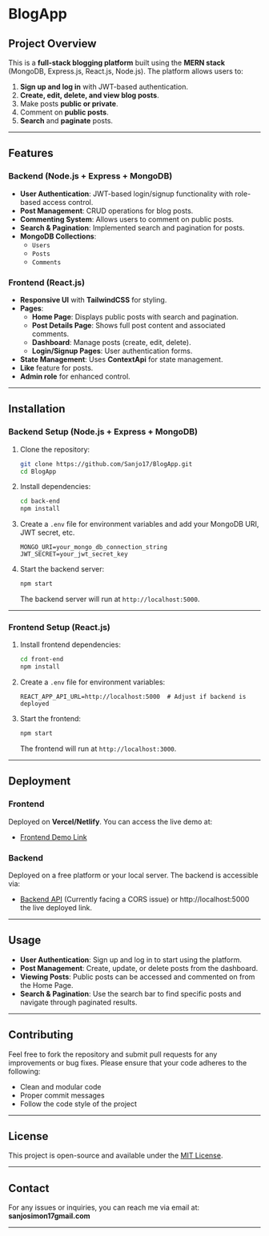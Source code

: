 # BlogApp

## **Project Overview**

This is a **full-stack blogging platform** built using the **MERN stack** (MongoDB, Express.js, React.js, Node.js). The platform allows users to:

1. **Sign up and log in** with JWT-based authentication.
2. **Create, edit, delete, and view blog posts**.
3. Make posts **public or private**.
4. Comment on **public posts**.
5. **Search** and **paginate** posts.

---

## **Features**

### **Backend (Node.js + Express + MongoDB)**

- **User Authentication**: JWT-based login/signup functionality with role-based access control.
- **Post Management**: CRUD operations for blog posts.
- **Commenting System**: Allows users to comment on public posts.
- **Search & Pagination**: Implemented search and pagination for posts.
- **MongoDB Collections**:
  - `Users`
  - `Posts`
  - `Comments`

### **Frontend (React.js)**

- **Responsive UI** with **TailwindCSS** for styling.
- **Pages**:
  - **Home Page**: Displays public posts with search and pagination.
  - **Post Details Page**: Shows full post content and associated comments.
  - **Dashboard**: Manage posts (create, edit, delete).
  - **Login/Signup Pages**: User authentication forms.
- **State Management**: Uses **ContextApi** for state management.
- **Like** feature for posts.
- **Admin role** for enhanced control.

---

## **Installation**

### **Backend Setup (Node.js + Express + MongoDB)**

1. Clone the repository:

   ```bash
   git clone https://github.com/Sanjo17/BlogApp.git
   cd BlogApp
   ```

2. Install dependencies:

   ```bash
   cd back-end
   npm install
   ```

3. Create a `.env` file for environment variables and add your MongoDB URI, JWT secret, etc.

   ```env
   MONGO_URI=your_mongo_db_connection_string
   JWT_SECRET=your_jwt_secret_key
   ```

4. Start the backend server:

   ```bash
   npm start
   ```

   The backend server will run at `http://localhost:5000`.

---

### **Frontend Setup (React.js)**

1. Install frontend dependencies:

   ```bash
   cd front-end
   npm install
   ```

2. Create a `.env` file for environment variables:

   ```env
   REACT_APP_API_URL=http://localhost:5000  # Adjust if backend is deployed
   ```

3. Start the frontend:

   ```bash
   npm start
   ```

   The frontend will run at `http://localhost:3000`.

---

## **Deployment**

### **Frontend**

Deployed on **Vercel/Netlify**. You can access the live demo at:

- [Frontend Demo Link](https://blog-app-git-main-sanjo17s-projects.vercel.app)

### **Backend**

Deployed on a free platform or your local server. The backend is accessible via:

- [Backend API](https://blog-app-api-cyan-nu.vercel.app) (Currently facing a CORS issue) or http://localhost:5000  the live deployed link.

---

## **Usage**

- **User Authentication**: Sign up and log in to start using the platform.
- **Post Management**: Create, update, or delete posts from the dashboard.
- **Viewing Posts**: Public posts can be accessed and commented on from the Home Page.
- **Search & Pagination**: Use the search bar to find specific posts and navigate through paginated results.

---

## **Contributing**

Feel free to fork the repository and submit pull requests for any improvements or bug fixes. Please ensure that your code adheres to the following:

- Clean and modular code
- Proper commit messages
- Follow the code style of the project

---

## **License**

This project is open-source and available under the [MIT License](LICENSE).

---

## **Contact**

For any issues or inquiries, you can reach me via email at:  
**sanjosimon17gmail.com**

---
